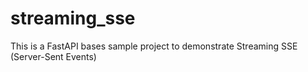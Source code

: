 # streaming_sse
This is a FastAPI bases sample project to demonstrate Streaming SSE (Server-Sent Events)
